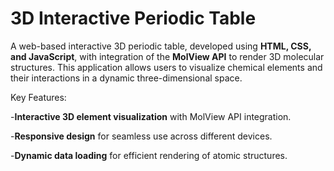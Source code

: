 # **3D Interactive Periodic Table**

A web-based interactive 3D periodic table, developed using **HTML, CSS, and JavaScript**, with integration of the **MolView API** to render 3D molecular structures. This application allows users to visualize chemical elements and their interactions in a dynamic three-dimensional space.

Key Features:

  -**Interactive 3D element visualization** with MolView API integration.

  -**Responsive design** for seamless use across different devices.

  -**Dynamic data loading** for efficient rendering of atomic structures.
